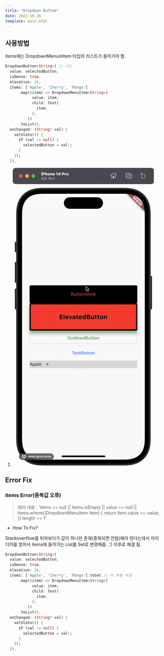 ```yaml
---
title: "Dropdown Buttom"
date: 2022-10-26
template: main.html
---
```


## 사용방법 
items에는 DropdownMenumItem 타입의 리스트가 들어가야 함.
```dart
DropdownButton<String>( // (1)
  value: selectedButton,
  isDense: true,
  elevation: 16,
  items: ['Apple', 'Cherry', 'Mango']
      .map((item) => DropdownMenuItem<String>(
            value: item,
            child: Text(
              item,
            ),
          ))
      .toList(),
  onChanged: (String? val) {
    setState(() {
      if (val != null) {
        selectedButton = val!;
      }
    });
  }),
```

1. ![dropdown_button](/docs/assets/img/flutter/Theory/dropdown_button/drop_down_button.gif)

## Error Fix
### items Error(중복값 오류)

> 에러 내용 : 'items == null || items.isEmpty || value == null ||
              items.where((DropdownMenuItem<T> item) {
                return item.value == value;
              }).length == 1'

- How To Fix? 

Stackoverflow를 뒤져보다가 값이 하나만 존재(중복되면 안됨)해야 한다는데서 아이디어를 얻어서 items에 들어가는 List를 Set로 변경해줌. 그 이후로 해결 됨.<br>
```dart
DropdownButton<String>( 
  value: selectedButton,
  isDense: true,
  elevation: 16,
  items: ['Apple', 'Cherry', 'Mango'].toSet // 이 부분 수정
      .map((item) => DropdownMenuItem<String>(
            value: item,
            child: Text(
              item,
            ),
          ))
      .toList(),
  onChanged: (String? val) {
    setState(() {
      if (val != null) {
        selectedButton = val!;
      }
    });
  }),
```
